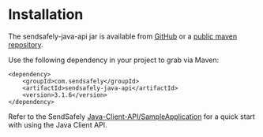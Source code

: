 # Installation
The sendsafely-java-api jar is available from [GitHub](https://github.com/SendSafely/Java-Client-API/releases) or a [public maven repository](https://search.maven.org/artifact/com.sendsafely/sendsafely-java-api).

Use the following dependency in your project to grab via Maven:
```
<dependency>
	<groupId>com.sendsafely</groupId>
	<artifactId>sendsafely-java-api</artifactId>
	<version>3.1.6</version>
</dependency>
```

Refer to the SendSafely [Java-Client-API/SampleApplication](https://github.com/SendSafely/Java-Client-API/tree/master/SampleApplication) for a quick start with using the Java Client API.
